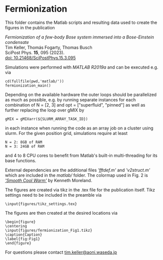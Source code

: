 # Fermionization

This folder contains the Matlab scripts and resulting data used to create the figures in the publication

*Fermionization of a few-body Bose system immersed into a Bose-Einstein condensate*  
Tim Keller, Thomás Fogarty, Thomas Busch  
SciPost Phys. **15**, 095 (2023).  
[doi: 10.21468/SciPostPhys.15.3.095](https://doi.org/10.21468/SciPostPhys.15.3.095)

Simulations were performed with *MATLAB R2019a* and can be executed e.g. via

	cd(fullfile(pwd,'matlab/'))
	fermionization_main()

Depending on the available hardware the outer loops should be parallelized as much as possible, e.g. by running separate instances for each combination of N = [2, 3] and opt = ["superfluid", "pinned"] as well as further replacing the loop over gMIX by

    gMIX = gMIXarr(${SLURM_ARRAY_TASK_ID})  
	
in each instance when running the code as an array job on a cluster using slurm. For the given position grid, simulations require at least 

	N = 2: 8GB of RAM
	N = 3: 24GB of RAM

and 4 to 8 CPU cores to benefit from Matlab's built-in multi-threading for its base functions.  


External dependencies are the additional files *'fftdef.m'* and *'v2struct.m'* which are included in the *matlab/* folder. 
The colormap used in Fig. 2 is [*'Smooth Cool Warm'*](https://www.kennethmoreland.com/color-advice/) by Kenneth Moreland.

The figures are created via tikz in the .tex file for the publication itself. 
Tikz settings need to be included in the preamble via

	\input{figures/tikz_settings.tex}

The figures are then created at the desired locations via

	\begin{figure}
	\centering
	\input{figures/fermionization_Fig1.tikz}
	\caption{Caption}
	\label{fig:Fig1}
	\end{figure}
	
For questions please contact tim.keller@aoni.waseda.jp	